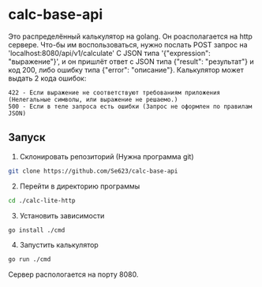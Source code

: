 # calc-base-api

Это распределённый калькулятор на golang. Он роасполагается на http сервере. Что-бы им воспользоваться, нужно послать POST запрос на 'localhost:8080/api/v1/calculate' С JSON типа '{"expression": "выражение"}', и он пришлёт ответ с JSON типа {"result": "результат"} и код 200, либо ошибку типа {"error": "описание"}. Калькулятор может выдать 2 кода ошибок:

    422 - Если выражение не соответствуют требованиям приложения (Нелегальные символы, или выражение не решаемо.)
    500 - Если в теле запроса есть ошибки (Запрос не оформлен по правилам JSON)


## Запуск

1. Cклонировать репозиторий (Нужна программа git)
```bash
git clone https://github.com/Se623/calc-base-api
```
2. Перейти в директорию программы
```bash
cd ./calc-lite-http
```
3. Установить зависимости
```bash
go install ./cmd
```
4. Запустить калькулятор
```bash
go run ./cmd
```

Сервер распологается на порту 8080.
